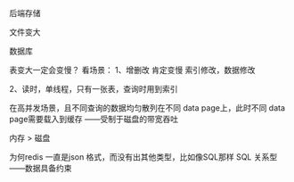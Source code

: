 后端存储

文件变大

数据库

表变大一定会变慢？
看场景：
1、增删改 肯定变慢
索引修改，数据修改

2、读时，单线程，只有一张表，查询时用到索引

在高并发场景，且不同查询的数据均匀散列在不同 data page上，此时不同 data  page需要载入到缓存
——受制于磁盘的带宽吞吐


内存 > 磁盘



为何redis 一直是json 格式，而没有出其他类型，比如像SQL那样
SQL 关系型 ——数据具备约束
